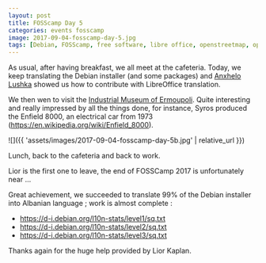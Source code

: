 ```yaml
---
layout: post
title: FOSScamp Day 5
categories: events fosscamp
image: 2017-09-04-fosscamp-day-5.jpg
tags: [Debian, FOSScamp, free software, libre office, openstreetmap, openstreetmap albania, syros, WikiLovesMaps]
---
```

As usual, after having breakfast, we all meet at the cafeteria.
Today, we keep translating the Debian installer (and some packages) and [Anxhelo Lushka](https://lushka.al/) showed us how to contribute with LibreOffice translation.

We then wen to visit the [Industrial Museum of Ermoupoli](http://www.ketepo.gr/en/).
Quite interesting and really impressed by all the things done, for instance, Syros produced the Enfield 8000, an electrical car from 1973 (<https://en.wikipedia.org/wiki/Enfield_8000>).

![]({{ 'assets/images/2017-09-04-fosscamp-day-5b.jpg' | relative_url }})

Lunch, back to the cafeteria and back to work.

Lior is the first one to leave, the end of FOSSCamp 2017 is unfortunately near …

Great achievement, we succeeded to translate 99% of the Debian installer into Albanian language ; work is almost complete :

- <https://d-i.debian.org/l10n-stats/level1/sq.txt>
- <https://d-i.debian.org/l10n-stats/level2/sq.txt>
- <https://d-i.debian.org/l10n-stats/level3/sq.txt>

Thanks again for the huge help provided by Lior Kaplan.
